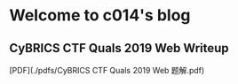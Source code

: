 # Welcome to c014's blog

## CyBRICS CTF Quals 2019 Web Writeup
[PDF](./pdfs/CyBRICS CTF Quals 2019 Web 题解.pdf)
